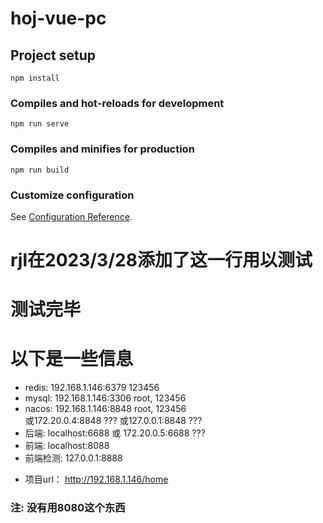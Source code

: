 # hoj-vue-pc

## Project setup
```
npm install
```

### Compiles and hot-reloads for development
```
npm run serve
```

### Compiles and minifies for production
```
npm run build
```

### Customize configuration
See [Configuration Reference](https://cli.vuejs.org/config/).

# rjl在2023/3/28添加了这一行用以测试
# 测试完毕

# 以下是一些信息
- redis: 192.168.1.146:6379     123456
- mysql: 192.168.1.146:3306     root, 123456
- nacos: 192.168.1.146:8848     root, 123456   
  或172.20.0.4:8848 ??? 或127.0.0.1:8848 ???
- 后端:   localhost:6688 或 172.20.0.5:6688 ???
- 前端:   localhost:8088
- 前端检测: 127.0.0.1:8888
+ 项目url： http://192.168.1.146/home

### 注: 没有用8080这个东西